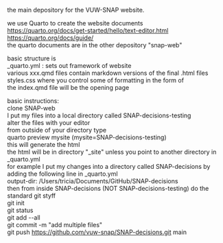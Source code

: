 the main depository for the VUW-SNAP website.<br>

we use Quarto to create the website documents <br>
https://quarto.org/docs/get-started/hello/text-editor.html <br>
https://quarto.org/docs/guide/ <br>
the quarto documents are in the other depository "snap-web" <br>

basic structure is <br>
_quarto.yml : sets out framework of website <br>
various xxx.qmd files contain markdown versions of the final .html files <br>
styles.css where you control some of formatting in the form of  <br>
the index.qmd file will be the opening page <br>

basic instructions: <br>
clone SNAP-web  <br>
I put my files into a local directory called SNAP-decisions-testing <br>
alter the files with your editor <br>
from outside of your directory type  <br>
     quarto preview mysite (mysite=SNAP-decisions-testing) <br>
this will generate the html <br>
the html will be in directory "_site" unless you point to another directory in _quarto.yml  <br>
for example I put my changes into a directory called SNAP-decisions by adding the following line in _quarto.yml <br>
output-dir: /Users/tricia/Documents/GitHub/SNAP-decisions <br>
then from inside SNAP-decisions (NOT SNAP-decisions-testing) do the standard git styff <br>
git init <br>
git status <br>
git add --all <br>
git commit -m "add multiple files" <br>
git push https://github.com/vuw-snap/SNAP-decisions.git main <br>

